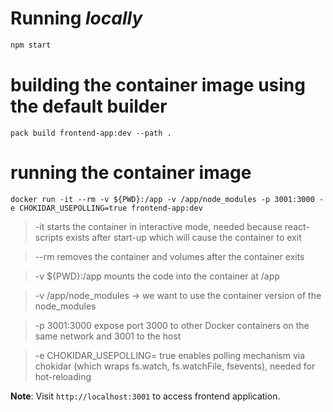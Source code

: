 # Running **_locally_**

```bash
npm start
```

# building the container image using the default builder

```
pack build frontend-app:dev --path .
```

# running the container image

```
docker run -it --rm -v ${PWD}:/app -v /app/node_modules -p 3001:3000 -e CHOKIDAR_USEPOLLING=true frontend-app:dev
```

> -it starts the container in interactive mode, needed because react-scripts exists after start-up which will cause the container to exit

> --rm removes the container and volumes after the container exits

> -v ${PWD}:/app mounts the code into the container at /app

> -v /app/node_modules -> we want to use the container version of the node_modules

> -p 3001:3000 expose port 3000 to other Docker containers on the same network and 3001 to the host

> -e CHOKIDAR_USEPOLLING= true enables polling mechanism via chokidar (which wraps fs.watch, fs.watchFile, fsevents), needed for hot-reloading

**Note**: Visit `http://localhost:3001` to access frontend application.
